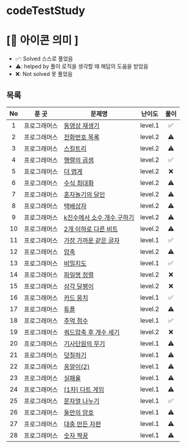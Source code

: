 # codeTestStudy

# **[📌 아이콘 의미 ]**

- ✅: Solved 스스로 풀었음
- ⚠️: helped by 풀이 로직을 생각할 때 해답의 도움을 받았음
- ❌: Not solved 못 풀었음

## **목록**
|No|푼 곳|문제명|난이도|풀이|
|:-:|:-----:|-------|:-----:|:-----:|
|1|프로그래머스|[동영상 재생기](https://school.programmers.co.kr/learn/courses/30/lessons/340213?language=javascript)|level.1|✅|
|2|프로그래머스|[전화번호 목록](https://school.programmers.co.kr/learn/courses/30/lessons/42577)|level.2|⚠️|
|3|프로그래머스|[스킬트리](https://school.programmers.co.kr/learn/courses/30/lessons/49993)|level.2|⚠️|
|4|프로그래머스|[행렬의 곱셈](https://school.programmers.co.kr/learn/courses/30/lessons/12949)|level.2|✅|
|5|프로그래머스|[더 맵게](https://school.programmers.co.kr/learn/courses/30/lessons/42626)|level.2|❌|
|6|프로그래머스|[수식 최대화](https://school.programmers.co.kr/learn/courses/30/lessons/67257)|level.2|⚠️|
|7|프로그래머스|[혼자놀기의 달인](https://school.programmers.co.kr/learn/courses/30/lessons/131130)|level.2|⚠️|
|8|프로그래머스|[택배상자](https://school.programmers.co.kr/learn/courses/30/lessons/131704)|level.2|⚠️|
|9|프로그래머스|[k진수에서 소수 개수 구하기](https://school.programmers.co.kr/learn/courses/30/lessons/92335?language=javascript)|level.2|⚠️|
|10|프로그래머스|[2개 이하로 다른 비트](https://school.programmers.co.kr/learn/courses/30/lessons/77885)|level.2|⚠️|
|11|프로그래머스|[가장 가까운 같은 글자](https://school.programmers.co.kr/learn/courses/30/lessons/142086)|level.1|✅|
|12|프로그래머스|[압축](https://school.programmers.co.kr/learn/courses/30/lessons/17684)|level.2|⚠️|
|13|프로그래머스|[비밀지도](https://school.programmers.co.kr/learn/courses/30/lessons/17681)|level.1|✅|
|14|프로그래머스|[파일명 정렬](https://school.programmers.co.kr/learn/courses/30/lessons/17686)|level.2|❌|
|15|프로그래머스|[삼각 달팽이](https://school.programmers.co.kr/learn/courses/30/lessons/68645)|level.2|❌|
|16|프로그래머스|[카드 뭉치](https://school.programmers.co.kr/learn/courses/30/lessons/159994)|level.1|✅|
|17|프로그래머스|[튜플](https://school.programmers.co.kr/learn/courses/30/lessons/64065)|level.2|⚠️|
|18|프로그래머스|[추억 점수](https://school.programmers.co.kr/learn/courses/30/lessons/176963?language=javascript)|level.1|✅|
|19|프로그래머스|[쿼드압축 후 개수 세기](https://school.programmers.co.kr/learn/courses/30/lessons/68936)|level.2|❌|
|20|프로그래머스|[기사단원의 무기](https://school.programmers.co.kr/learn/courses/30/lessons/136798)|level.1|⚠️|
|21|프로그래머스|[덧칠하기](https://school.programmers.co.kr/learn/courses/30/lessons/161989)|level.1|⚠️|
|22|프로그래머스|[옹알이(2)](https://school.programmers.co.kr/learn/courses/30/lessons/133499)|level.1|⚠️|
|23|프로그래머스|[실패율](https://school.programmers.co.kr/learn/courses/30/lessons/42889)|level.1|⚠️|
|24|프로그래머스|[[1차] 다트 게임](https://school.programmers.co.kr/learn/courses/30/lessons/17682)|level.1|⚠️|
|25|프로그래머스|[문자열 나누기](https://school.programmers.co.kr/learn/courses/30/lessons/140108)|level.1|✅|
|26|프로그래머스|[둘만의 암호](https://school.programmers.co.kr/learn/courses/30/lessons/155652)|level.1|⚠️|
|27|프로그래머스|[대충 만든 자판](https://school.programmers.co.kr/learn/courses/30/lessons/160586)|level.1|⚠️|
|28|프로그래머스|[숫자 짝꿍](https://school.programmers.co.kr/learn/courses/30/lessons/131128)|level.1|⚠️|

